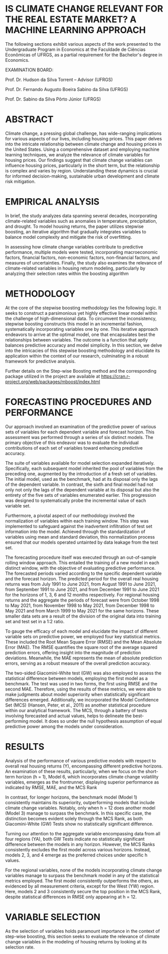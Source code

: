 # IS CLIMATE CHANGE RELEVANT FOR THE REAL ESTATE MARKET? A MACHINE LEARNING APPROACH
The following sections exhibit various aspects of the work presented to the Undergraduate Program in Economics at the Faculdade de Ciências Econômicas of UFRGS, as a partial requirement for the Bachelor's degree in Economics.

EXAMINATION BOARD:

Prof. Dr. Hudson da Silva Torrent – Advisor
(UFRGS)

Prof. Dr. Fernando Augusto Boeira Sabino da Silva 
(UFRGS)

Prof. Dr. Sabino da Silva Pôrto Júnior
(UFRGS)

# ABSTRACT

Climate change, a pressing global challenge, has wide-ranging implications for various aspects of our lives, including housing prices. This paper delves into the intricate relationship between climate change and housing prices in the United States. Using a comprehensive dataset and employing machine learning techniques, we analyze the relevance of climate variables for housing prices. Our findings suggest that climate change variables can influence housing prices, particularly in the short term, but the relationship is complex and varies by region. Understanding these dynamics is crucial for informed decision-making, sustainable urban development and climate risk mitigation.

# EMPIRICAL ANALYSIS

In brief, the study analyzes data spanning several decades, incorporating climate-related variables such as anomalies in temperature, precipitation, and drought. To model housing returns, the paper utilizes stepwise boosting, an iterative algorithm that gradually integrates variables to balance model complexity and mitigate the risk of overfitting.

In assessing how climate change variables contribute to predictive performance, multiple models were tested, incorporating macroeconomic factors, financial factors, non-economic factors, non-financial factors, and measures of uncertainties. Finally, the study also examines the relevance of climate-related variables in housing return modeling, particularly by analyzing their selection rates within the boosting algorithm

# METHODOLOGY

At the core of the stepwise boosting methodology lies the following logic. It seeks to construct a parsimonious yet highly effective linear model within the challenge of high-dimensional data. To circumvent the inconsistency, stepwise boosting constructs this model in an incremental fashion, systematically incorporating variables one by one. This iterative approach endeavors to arrive at the optimal model, one that encapsulates best the relationships between variables. The outcome is a function that aptly balances predictive accuracy and model simplicity. In this section, we delve into the intricacies of this stepwise boosting methodology and elucidate its application within the context of our research, culminating in a robust framework for predictive analysis.

Further details on the Step-wise Boosting method and the corresponding package utilized in the project are available at https://cran.r-project.org/web/packages/mboost/index.html

# FORECASTING PROCEDURES AND PERFORMANCE

Our approach involved an examination of the predictive power of various sets of variables for each dependent variable and forecast horizon. This assessment was performed through a series of six distinct models. The primary objective of this endeavor was to evaluate the individual contributions of each set of variables toward enhancing predictive accuracy.

The suite of variables available for model selection expanded iteratively. Specifically, each subsequent model inherited the pool of variables from the preceding one, augmented by the introduction of a fresh set of variables. The initial model, used as the benchmark, had at its disposal only the lags of the dependent variable. In contrast, the sixth and final model had not only not only the lags of the dependent variable at its disposal but also the entirety of the five sets of variables enumerated earlier. This progression was designed to systematically probe the incremental value of each variable set.

Furthermore, a pivotal aspect of our methodology involved the normalization of variables within each training window. This step was implemented to safeguard against the inadvertent infiltration of test set information into the model. Achieved through the standardization of variables using mean and standard deviation, this normalization process ensured that our models operated untainted by data leakage from the test set. 

The forecasting procedure itself was executed through an out-of-sample rolling window approach. This entailed the training of a new model in each distinct window, with the objective of evaluating predictive performance. The forecasted periods varied according to the specific dependent variable and the forecast horizon. The predicted period for the overall real housing returns was from July 1991 to June 2021, from August 1991 to June 2021, from September 1991 to June 2021, and from December 1991 to June 2021 for the horizons of 1, 3, 6 and 12 months respectively. For regional housing returns and the aggregate the periods of forecast were from October 1998 to May 2021, from November 1998 to May 2021, from December 1998 to May 2021 and from March 1999 to May 2021 for the same horizons. These smaller data sets are a result of the division of the original data into training set and test set in a 1:2 ratio.

To gauge the efficacy of each model and elucidate the impact of different variable sets on predictive power, we employed four key statistical metrics. These included the Root Mean Square Error (RMSE) and the Mean Absolute Error (MAE). The RMSE quantifies the square root of the average squared prediction errors, offering insight into the magnitude of prediction deviations. Meanwhile, the MAE represents the mean of absolute prediction errors, serving as a robust measure of the overall prediction accuracy.

The two-sided Giacomini-White test (GW) was also employed to assess the statistical difference between models, employing the first model as a benchmark. The test was used in two forms, the first using RMSE and the second MAE. Therefore, using the results of these metrics, we were able to make judgments about model superiority when statistically significant differences emerged.
Additionally, we incorporated the Model Confidence Set (MCS) (Hansen, Peter, et al., 2011) as another statistical procedure within our analytical framework. The MCS, through a battery of tests involving forecasted and actual values, helps to delineate the best-performing model. It does so under the null hypothesis assumption of equal predictive power among the models under consideration.

# RESULTS

Analysis of the performance of various predictive models with respect to overall real housing returns (Y), encompassing different predictive horizons. An examination of these results, particularly, when we focus on the short-term horizon (h = 1), Model 6, which incorporates climate change volatility variables, emerges as the frontrunner, displaying superior performance as indicated by RMSE, MAE, and the MCS Rank

In contrast, for longer horizons, the benchmark model (Model 1) consistently maintains its superiority, outperforming models that include climate change variables. Notably, only when h = 12 does another model (Model 3) manage to surpass the benchmark. In this specific case, the distinction becomes evident solely through the MCS Rank, as both Giacomini-White (GW) Tests show no statistically significant difference.

Turning our attention to the aggregate variable encompassing data from all four regions (YA), both GW Tests indicate no statistically significant difference between the models in any horizon. However, the MCS Ranks consistently excludes the first model across various horizons. Instead, models 2, 3, and 4 emerge as the preferred choices under specific h values.

For the regional variables, none of the models incorporating climate change variables manage to surpass the benchmark model in any of the statistical metrics employed. The first model consistently outperforms the others, as evidenced by all measurement criteria, except for the West (YW) region. Here, models 2 and 3 consistently secure the top position in the MCS Rank, despite statistical differences in RMSE only appearing at h = 12.

# VARIABLE SELECTION

As the selection of variables holds paramount importance in the context of step-wise boosting, this section seeks to evaluate the relevance of climate change variables in the modeling of housing returns by looking at its selection rate. 

